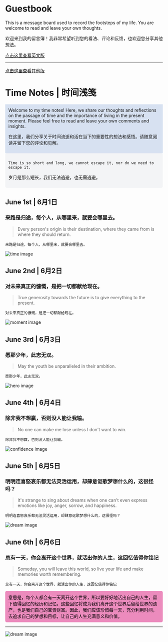 <head>
  <link rel="stylesheet" href="style.css">
</head>

# Guestbook

This is a message board used to record the footsteps of my life. You are welcome to read and leave your own thoughts.

欢迎来到我的留言簿！我非常希望听到您的看法、评论和反馈，也欢迎您分享其他想法。

[点击这里查看英文版](./README-en.md)


---
[点击这里查看其他版](./README-OT.MD)

# Time Notes | 时间浅笺

<div style="background-color:#d7e1f1;padding:10px;">
Welcome to my time notes! Here, we share our thoughts and reflections on the passage of time and the importance of living in the present moment. Please feel free to read and leave your own comments and insights.

在这里，我们分享关于时间流逝和活在当下的重要性的想法和感悟。请随意阅读并留下您的评论和见解。
</div>

<div style="background-color:#f3f4f6;border-radius:5px;padding:10px;">
  
`Time is so short and long, we cannot escape it, nor do we need to escape it.`

岁月是那么短长，我们无法逃避，也无需逃避。
</div>

## June 1st | 6月1日

### 来路是归途，每个人，从哪里来，就要会哪里去。
>
> Every person's origin is their destination, where they came from is where they should return.

`来路是归途，每个人，从哪里来，就要会哪里去。`<br>

![time image](https://source.unsplash.com/960x640/?time)

## June 2nd | 6月2日

### 对未来真正的慷慨，是把一切都献给现在。
>
> True generosity towards the future is to give everything to the present.

`对未来真正的慷慨，是把一切都献给现在。`<br>

![moment image](https://source.unsplash.com/960x640/?moment)

## June 3rd | 6月3日

### 愿那少年，此志无双。
>
> May the youth be unparalleled in their ambition.

`愿那少年，此志无双。`<br>

![hero image](https://source.unsplash.com/960x640/?Hero&courage&man)

## June 4th | 6月4日

### 除非我不想赢，否则没人能让我输。
>
> No one can make me lose unless I don't want to win.

`除非我不想赢，否则没人能让我输。`<br>

![confidence image](https://source.unsplash.com/960x640/?Confidence&effort&determination)

## June 5th | 6月5日

### 明明连喜怒哀乐都无法灵活运用，却肆意讴歌梦想什么的，这很怪吗？
>
> It's strange to sing about dreams when one can't even express emotions like joy, anger, sorrow, and happiness.

`明明连喜怒哀乐都无法灵活运用，却肆意讴歌梦想什么的，这很怪吗？`<br>

![dream image](https://source.unsplash.com/960x640/?梦想&追逐)

## June 6th | 6月6日

### 总有一天，你会离开这个世界，就活出你的人生，这回忆值得你铭记
>
> Someday, you will leave this world, so live your life and make memories worth remembering.

`总有一天，你会离开这个世界，就活出你的人生，这回忆值得你铭记`<br>

<div style="background-color:#ec8bbd;border-radius:5px;padding:10px;color:black;">
意思是，每个人都会有一天离开这个世界，所以要好好地活出自己的人生，留下值得回忆的经历和记忆。这些回忆将成为我们离开这个世界后留给世界的遗产，也是我们自己的宝贵财富。因此，我们应该珍惜每一天，充分利用时间，去追求自己的梦想和目标，让自己的人生充满意义和价值。
</div>

---

![dream image](https://source.unsplash.com/960x640/?珍惜时间&追逐梦想)
